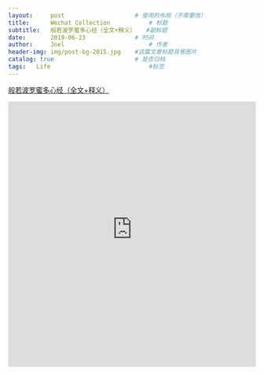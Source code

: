 ```yaml
---
layout:     post   				    # 使用的布局（不需要改）
title:      Wechat Collection			# 标题 
subtitle:   般若波罗蜜多心经（全文+释义）   #副标题
date:       2019-06-23 				# 时间
author:     Joel 						# 作者
header-img: img/post-bg-2015.jpg 	#这篇文章标题背景图片
catalog: true 						# 是否归档
tags:	Life							#标签
---
```

<a href="https://www.douban.com/group/topic/21608719/">般若波罗蜜多心经（全文+释义） </a>

<embed width="100%" height="540px" name="plugin" id="plugin" src="https://raw.githubusercontent.com/JoelPub/joelpub.github.io/master/img/blog/9.pdf" type="application/pdf" internalinstanceid="9">
